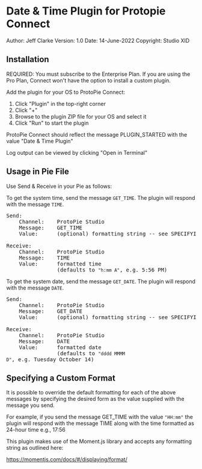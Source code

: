 # Date & Time Plugin for Protopie Connect

Author: 	Jeff Clarke
Version: 	1.0
Date: 		14-June-2022
Copyright: 	Studio XID


## Installation

REQUIRED: You must subscribe to the Enterprise Plan. If you
are using the Pro Plan, Connect won't have the option to
install a custom plugin.

Add the plugin for your OS to ProtoPie Connect:

1. Click "Plugin" in the top-right corner
2. Click "+"
3. Browse to the plugin ZIP file for your OS and select it
4. Click "Run" to start the plugin

ProtoPie Connect should reflect the message PLUGIN_STARTED
with the value "Date & Time Plugin"

Log output can be viewed by clicking "Open in Terminal"




## Usage in Pie File

Use Send & Receive in your Pie as follows:

To get the system time, send the message <code>GET_TIME</code>.  The plugin will respond
with the message <code>TIME</code>.

<pre>
Send:
	Channel:	ProtoPie Studio
	Message: 	GET_TIME
	Value: 		(optional) formatting string -- see SPECIFYING A CUSTOM FORMAT below

Receive:
	Channel: 	ProtoPie Studio
	Message: 	TIME
	Value: 		formatted time
				(defaults to <code>"h:mm A"</code>, e.g. 5:56 PM)
</pre>

To get the system date, send the message <code>GET_DATE</code>.  The plugin will respond
with the message <code>DATE</code>.

<pre>
Send:
	Channel: 	ProtoPie Studio
	Message: 	GET_DATE
	Value: 		(optional) formatting string -- see SPECIFYING A CUSTOM FORMAT below

Receive:
	Channel: 	ProtoPie Studio
	Message: 	DATE
	Value: 		formatted date
				(defaults to <code>"dddd MMMM D"</code>, e.g. Tuesday October 14)
</pre>



## Specifying a Custom Format

It is possible to override the default formatting for each of
the above messages by specifying the desired form as the value
supplied with the message you send.

For example, if you send the message GET_TIME with the value <code>"HH:mm"</code>
the plugin will respond with the message TIME along with the time
formatted as 24-hour time
	e.g., 17:56

This plugin makes use of the Moment.js library and accepts any
formatting string as outlined here:

https://momentjs.com/docs/#/displaying/format/


